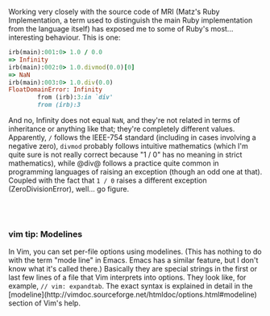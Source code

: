 <!-- :metadata:

title: Ruby oddities (or "what's 1.0 divided by 0.0?")
tags: Programming
published: 2007-04-09T09:37:36-0700

-->

Working very closely with the source code of MRI (Matz's Ruby Implementation, a
term used to distinguish the main Ruby implementation from the language itself)
has exposed me to some of Ruby's most... interesting behaviour. This is one:

```ruby
irb(main):001:0> 1.0 / 0.0
=> Infinity
irb(main):002:0> 1.0.divmod(0.0)[0]
=> NaN
irb(main):003:0> 1.0.div(0.0)
FloatDomainError: Infinity
        from (irb):3:in `div'
        from (irb):3
```

And no, Infinity does not equal `NaN`, and they're not related in terms of
inheritance or anything like that; they're completely different values.
Apparently, `/` follows the IEEE-754 standard (including in cases involving a
negative zero), `divmod` probably follows intuitive mathematics (which I'm
quite sure is not really correct because "1 / 0" has no meaning in strict
mathematics), while @div@ follows a practice quite common in programming
languages of raising an exception (though an odd one at that). Coupled with the
fact that `1 / 0` raises a different exception (ZeroDivisionError), well... go
figure.

<br /><br />
<div class='vimtip'>

<h3>vim tip: <b>Modelines</b></h3>

<p>
In Vim, you can set per-file options using modelines. (This has nothing to do
with the term "mode line" in Emacs. Emacs has a similar feature, but I don't
know what it's called there.) Basically they are special strings in the first
or last few lines of a file that Vim interprets into options. They look like,
for example, <code>// vim: expandtab</code>. The exact syntax is explained in detail in
the [modeline](http://vimdoc.sourceforge.net/htmldoc/options.html#modeline)
section of Vim's help.
</p>

</div>
